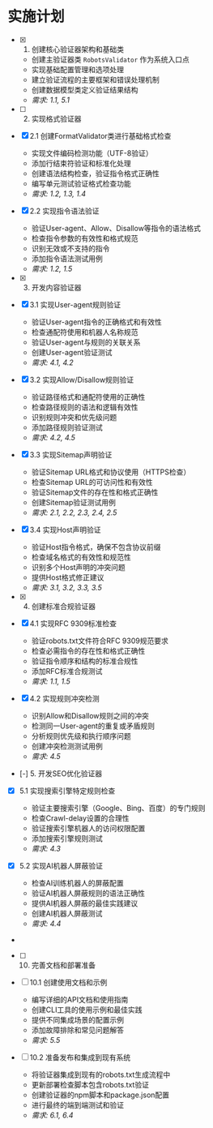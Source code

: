 # 实施计划

- [x] 1. 创建核心验证器架构和基础类
  - 创建主验证器类 `RobotsValidator` 作为系统入口点
  - 实现基础配置管理和选项处理
  - 建立验证流程的主要框架和错误处理机制
  - 创建数据模型类定义验证结果结构
  - _需求: 1.1, 5.1_

- [ ] 2. 实现格式验证器
- [x] 2.1 创建FormatValidator类进行基础格式检查
  - 实现文件编码检测功能（UTF-8验证）
  - 添加行结束符验证和标准化处理
  - 创建语法结构检查，验证指令格式正确性
  - 编写单元测试验证格式检查功能
  - _需求: 1.2, 1.3, 1.4_

- [x] 2.2 实现指令语法验证
  - 验证User-agent、Allow、Disallow等指令的语法格式
  - 检查指令参数的有效性和格式规范
  - 识别无效或不支持的指令
  - 添加指令语法测试用例
  - _需求: 1.2, 1.5_

- [x] 3. 开发内容验证器






- [x] 3.1 实现User-agent规则验证

  - 验证User-agent指令的正确格式和有效性
  - 检查通配符使用和机器人名称规范
  - 验证User-agent与规则的关联关系
  - 创建User-agent验证测试
  - _需求: 4.1, 4.2_

- [x] 3.2 实现Allow/Disallow规则验证


  - 验证路径格式和通配符使用的正确性
  - 检查路径规则的语法和逻辑有效性
  - 识别规则冲突和优先级问题
  - 添加路径规则验证测试
  - _需求: 4.2, 4.5_

- [x] 3.3 实现Sitemap声明验证


  - 验证Sitemap URL格式和协议使用（HTTPS检查）
  - 检查Sitemap URL的可访问性和有效性
  - 验证Sitemap文件的存在性和格式正确性
  - 创建Sitemap验证测试用例
  - _需求: 2.1, 2.2, 2.3, 2.4, 2.5_

- [x] 3.4 实现Host声明验证


  - 验证Host指令格式，确保不包含协议前缀
  - 检查域名格式的有效性和规范性
  - 识别多个Host声明的冲突问题
  - 提供Host格式修正建议
  - _需求: 3.1, 3.2, 3.3, 3.5_

- [x] 4. 创建标准合规验证器



- [x] 4.1 实现RFC 9309标准检查


  - 验证robots.txt文件符合RFC 9309规范要求
  - 检查必需指令的存在性和格式正确性
  - 验证指令顺序和结构的标准合规性
  - 添加RFC标准合规测试
  - _需求: 1.1, 1.5_

- [x] 4.2 实现规则冲突检测


  - 识别Allow和Disallow规则之间的冲突
  - 检测同一User-agent的重复或矛盾规则
  - 分析规则优先级和执行顺序问题
  - 创建冲突检测测试用例
  - _需求: 4.5_

- [-] 5. 开发SEO优化验证器

- [x] 5.1 实现搜索引擎特定规则检查



  - 验证主要搜索引擎（Google、Bing、百度）的专门规则
  - 检查Crawl-delay设置的合理性
  - 验证搜索引擎机器人的访问权限配置
  - 添加搜索引擎规则测试
  - _需求: 4.3_

- [x] 5.2 实现AI机器人屏蔽验证










  - 检查AI训练机器人的屏蔽配置
  - 验证AI机器人屏蔽规则的语法正确性
  - 提供AI机器人屏蔽的最佳实践建议
  - 创建AI机器人屏蔽测试
  - _需求: 4.4_





-
- [ ] 10. 完善文档和部署准备
- [ ] 10.1 创建使用文档和示例




  - 编写详细的API文档和使用指南
  - 创建CLI工具的使用示例和最佳实践
  - 提供不同集成场景的配置示例
  - 添加故障排除和常见问题解答
  - _需求: 5.5_

- [ ] 10.2 准备发布和集成到现有系统
  - 将验证器集成到现有的robots.txt生成流程中
  - 更新部署检查脚本包含robots.txt验证
  - 创建验证器的npm脚本和package.json配置
  - 进行最终的端到端测试和验证
  - _需求: 6.1, 6.4_
